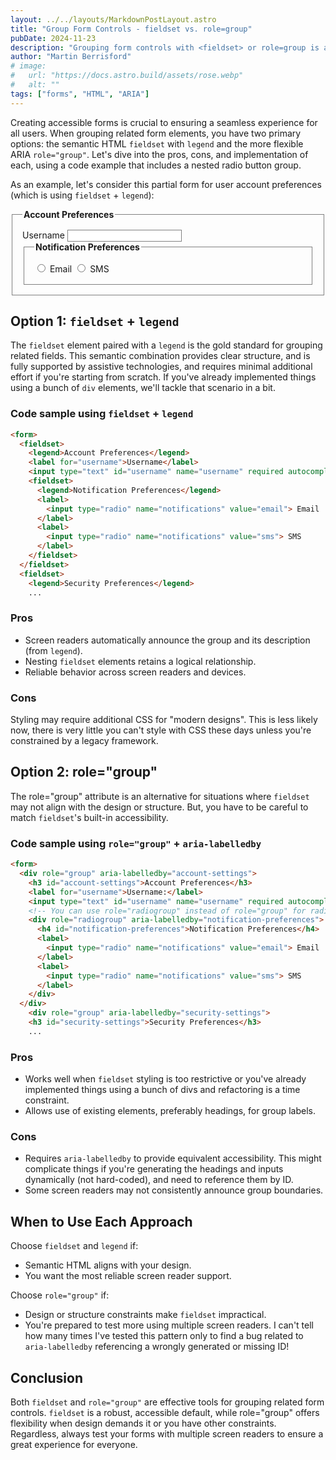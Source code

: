 ```yaml
---
layout: ../../layouts/MarkdownPostLayout.astro
title: "Group Form Controls - fieldset vs. role=group"
pubDate: 2024-11-23
description: "Grouping form controls with <fieldset> or role=group is a crucial part of creating accessible forms."
author: "Martin Berrisford"
# image:
#   url: "https://docs.astro.build/assets/rose.webp"
#   alt: ""
tags: ["forms", "HTML", "ARIA"]
---
```


Creating accessible forms is crucial to ensuring a seamless experience for all users. When grouping related form elements, you have two primary options: the semantic HTML `fieldset` with `legend` and the more flexible ARIA `role="group"`. Let's dive into the pros, cons, and implementation of each, using a code example that includes a nested radio button group.

As an example, let's consider this partial form for user account preferences (which is using `fieldset` + `legend`):

<form>
  <fieldset style="border: 1px solid gray; padding: 1rem;">
    <legend style="font-weight: bold;">Account Preferences</legend>
    <label for="username">Username</label>
    <input style="border: 1px solid gray;" type="text" id="username" name="username" required>
      <fieldset style="border: 1px solid gray; padding: 1rem;">
        <legend style="font-weight: bold;">Notification Preferences</legend>
        <label>
            <input type="radio" name="notifications" value="email" style="border: 1px solid gray;"> Email
        </label>
        <label>
            <input type="radio" name="notifications" value="sms" style="border: 1px solid gray;"> SMS
        </label>
      </fieldset>
  </fieldset>
</form>


## Option 1: `fieldset` + `legend`

The `fieldset` element paired with a `legend` is the gold standard for grouping related fields. This semantic combination provides clear structure, and is fully supported by assistive technologies, and requires minimal additional effort if you're starting from scratch. If you've already implemented things using a bunch of `div` elements, we'll tackle that scenario in a bit.

### Code sample using `fieldset` + `legend`

```html
<form>
  <fieldset>
    <legend>Account Preferences</legend>
    <label for="username">Username</label>
    <input type="text" id="username" name="username" required autocomplete="username">
    <fieldset>
      <legend>Notification Preferences</legend>
      <label>
        <input type="radio" name="notifications" value="email"> Email
      </label>
      <label>
        <input type="radio" name="notifications" value="sms"> SMS
      </label>
    </fieldset>
  </fieldset>
  <fieldset>
    <legend>Security Preferences</legend>
    ...
```

### Pros

- Screen readers automatically announce the group and its description (from `legend`).
- Nesting `fieldset` elements retains a logical relationship.
- Reliable behavior across screen readers and devices.

### Cons

Styling may require additional CSS for "modern designs". This is less likely now, there is very little you can't style with CSS these days unless you're constrained by a legacy framework. 

## Option 2: role="group"

The role="group" attribute is an alternative for situations where `fieldset` may not align with the design or structure. But, you have to be careful to match `fieldset`'s built-in accessibility.

### Code sample using `role="group"` + `aria-labelledby`

```html
<form>
  <div role="group" aria-labelledby="account-settings">
    <h3 id="account-settings">Account Preferences</h3>
    <label for="username">Username:</label>
    <input type="text" id="username" name="username" required autocomplete="username">
    <!-- You can use role="radiogroup" instead of role="group" for radio button groups -->
    <div role="radiogroup" aria-labelledby="notification-preferences">
      <h4 id="notification-preferences">Notification Preferences</h4>
      <label>
        <input type="radio" name="notifications" value="email"> Email
      </label>
      <label>
        <input type="radio" name="notifications" value="sms"> SMS
      </label>
    </div>
  </div>
    <div role="group" aria-labelledby="security-settings">
    <h3 id="security-settings">Security Preferences</h3>
    ...
```
### Pros

- Works well when `fieldset` styling is too restrictive or you've already implemented things using a bunch of divs and refactoring is a time constraint.
- Allows use of existing elements, preferably headings, for group labels.

### Cons

- Requires `aria-labelledby` to provide equivalent accessibility. This might complicate things if you're generating the headings and inputs dynamically (not hard-coded), and need to reference them by ID.
- Some screen readers may not consistently announce group boundaries. 

## When to Use Each Approach

Choose `fieldset` and `legend` if:

- Semantic HTML aligns with your design.
- You want the most reliable screen reader support.

Choose `role="group"` if:

- Design or structure constraints make `fieldset` impractical.
- You're prepared to test more using multiple screen readers. I can't tell how many times I've tested this pattern only to find a bug related to `aria-labelledby` referencing a wrongly generated or missing ID!

## Conclusion

Both `fieldset` and `role="group"` are effective tools for grouping related form controls. `fieldset` is a robust, accessible default, while role="group" offers flexibility when design demands it or you have other constraints. Regardless, always test your forms with multiple screen readers to ensure a great experience for everyone.